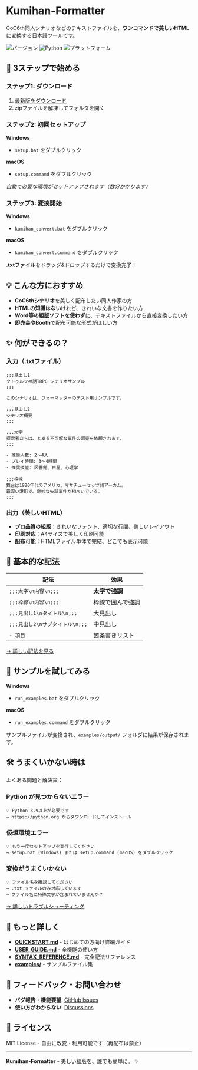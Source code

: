 # Kumihan-Formatter

CoC6th同人シナリオなどのテキストファイルを、**ワンコマンドで美しいHTML**に変換する日本語ツールです。

![バージョン](https://img.shields.io/badge/version-0.1.0-blue.svg)
![Python](https://img.shields.io/badge/python-3.9+-green.svg)
![プラットフォーム](https://img.shields.io/badge/platform-Windows%20%7C%20macOS-lightgrey.svg)

## 🚀 3ステップで始める

### ステップ1: ダウンロード
1. [最新版をダウンロード](https://github.com/mo9mo9-uwu-mo9mo9/Kumihan-Formatter/releases) 
2. zipファイルを解凍してフォルダを開く

### ステップ2: 初回セットアップ
**Windows**
- `setup.bat` をダブルクリック

**macOS**  
- `setup.command` をダブルクリック

*自動で必要な環境がセットアップされます（数分かかります）*

### ステップ3: 変換開始
**Windows**
- `kumihan_convert.bat` をダブルクリック

**macOS**
- `kumihan_convert.command` をダブルクリック

**.txtファイル**をドラッグ&ドロップするだけで変換完了！

## 💡 こんな方におすすめ

- **CoC6thシナリオ**を美しく配布したい同人作家の方
- **HTMLの知識はない**けれど、きれいな文書を作りたい方  
- **Word等の組版ソフトを使わず**に、テキストファイルから直接変換したい方
- **即売会やBooth**で配布可能な形式がほしい方

## ✨ 何ができるの？

### 入力（.txtファイル）
```
;;;見出し1
クトゥルフ神話TRPG シナリオサンプル
;;;

このシナリオは、フォーマッターのテスト用サンプルです。

;;;見出し2
シナリオ概要
;;;

;;;太字
探索者たちは、とある不可解な事件の調査を依頼されます。
;;;

- 推奨人数: 2〜4人
- プレイ時間: 3〜4時間
- 推奨技能: 図書館、目星、心理学

;;;枠線
舞台は1920年代のアメリカ、マサチューセッツ州アーカム。
霧深い港町で、奇妙な失踪事件が相次いでいる。
;;;
```

### 出力（美しいHTML）
- **プロ品質の組版**：きれいなフォント、適切な行間、美しいレイアウト
- **印刷対応**：A4サイズで美しく印刷可能
- **配布可能**：HTMLファイル単体で完結、どこでも表示可能

## 🔧 基本的な記法

| 記法 | 効果 |
|------|------|
| `;;;太字\n内容\n;;;` | **太字で強調** |
| `;;;枠線\n内容\n;;;` | 枠線で囲んで強調 |
| `;;;見出し1\nタイトル\n;;;` | 大見出し |
| `;;;見出し2\nサブタイトル\n;;;` | 中見出し |
| `- 項目` | 箇条書きリスト |

[→ 詳しい記法を見る](docs/SYNTAX_REFERENCE.md)

## 🎯 サンプルを試してみる

**Windows**
- `run_examples.bat` をダブルクリック

**macOS**
- `run_examples.command` をダブルクリック

サンプルファイルが変換され、`examples/output/` フォルダに結果が保存されます。

## 🛠️ うまくいかない時は

よくある問題と解決策：

### Python が見つからないエラー
```
💡 Python 3.9以上が必要です
→ https://python.org からダウンロードしてインストール
```

### 仮想環境エラー
```  
💡 もう一度セットアップを実行してください
→ setup.bat (Windows) または setup.command (macOS) をダブルクリック
```

### 変換がうまくいかない
```
💡 ファイル名を確認してください
→ .txt ファイルのみ対応しています
→ ファイル名に特殊文字が含まれていませんか？
```

[→ 詳しいトラブルシューティング](docs/TROUBLESHOOTING.md)

## 📖 もっと詳しく

- **[QUICKSTART.md](docs/QUICKSTART.md)** - はじめての方向け詳細ガイド
- **[USER_GUIDE.md](docs/USER_GUIDE.md)** - 全機能の使い方
- **[SYNTAX_REFERENCE.md](docs/SYNTAX_REFERENCE.md)** - 完全記法リファレンス
- **[examples/](examples/)** - サンプルファイル集

## 🤝 フィードバック・お問い合わせ

- **バグ報告・機能要望**: [GitHub Issues](https://github.com/mo9mo9-uwu-mo9mo9/Kumihan-Formatter/issues)
- **使い方がわからない**: [Discussions](https://github.com/mo9mo9-uwu-mo9mo9/Kumihan-Formatter/discussions)

## 📄 ライセンス

MIT License - 自由に改変・利用可能です（再配布は禁止）

---

**Kumihan-Formatter** - 美しい組版を、誰でも簡単に。 ✨